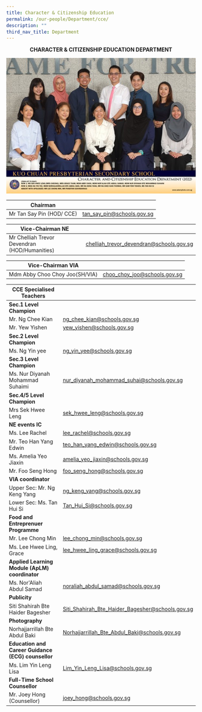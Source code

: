 ```yaml
---
title: Character & Citizenship Education
permalink: /our-people/Department/cce/
description: ""
third_nav_title: Department
---
```

**<center>CHARACTER &amp; CITIZENSHIP EDUCATION DEPARTMENT</center>**

![](/images/Our%20People/Departments/cce.jpg)


| Chairman |  |  
| -------- | -------- | 
| Mr Tan Say Pin (HOD/ CCE)|tan_say_pin@schools.gov.sg | 

| Vice-Chairman NE |  | 
| -------- | -------- | 
|Mr Chelliah Trevor Devendran (HOD/Humanities)|        chelliah_trevor_devendran@schools.gov.sg |

| Vice-Chairman VIA|  |  
| -------- | -------- | 
|Mdm  Abby Choo Choy Joo(SH/VIA)|choo_choy_joo@schools.gov.sg |

| CCE Specialised Teachers |  |  
| -------- | -------- | 
| **Sec.1 Level Champion**| |
|Mr. Ng Chee Kian|ng_chee_kian@schools.gov.sg |
|Mr. Yew Yishen|yew_yishen@schools.gov.sg |
|**Sec.2 Level Champion**| |
|Ms. Ng Yin yee|ng_yin_yee@schools.gov.sg |
|**Sec.3 Level Champion**| |
|Ms. Nur Diyanah Mohammad Suhaimi|nur_diyanah_mohammad_suhai@schools.gov.sg |
|**Sec.4/5 Level Champion**| |
|Mrs Sek Hwee Leng|sek_hwee_leng@schools.gov.sg  |
|**NE events IC**| |
|Ms. Lee Rachel  |lee_rachel@schools.gov.sg |
|Mr. Teo Han Yang Edwin|teo_han_yang_edwin@schools.gov.sg |
|Ms. Amelia Yeo Jiaxin |amelia_yeo_jiaxin@schools.gov.sg |
|Mr. Foo Seng Hong|foo_seng_hong@schools.gov.sg |
|**VIA coordinator** |
|Upper Sec: Mr. Ng Keng Yang|ng_keng_yang@schools.gov.sg |
|Lower Sec: Ms. Tan Hui Si   |Tan_Hui_Si@schools.gov.sg |
|**Food and Entreprenuer Programme**| |
|Mr. Lee Chong Min |lee_chong_min@schools.gov.sg|
|Ms. Lee Hwee Ling, Grace|lee_hwee_ling_grace@schools.gov.sg |
|**Applied Learning Module (ApLM) coordinator**| |
|Ms. Nor'Aliah Abdul Samad |noraliah_abdul_samad@schools.gov.sg|
|**Publicity**|
|Siti Shahirah Bte Haider Bagesher|Siti_Shahirah_Bte_Haider_Bagesher@schools.gov.sg|
|**Photography**|
|Norhajjarrillah Bte Abdul Baki|Norhajjarrillah_Bte_Abdul_Baki@schools.gov.sg
|**Education and Career Guidance (ECG)  counsellor**
|Ms. Lim Yin Leng Lisa   |Lim_Yin_Leng_Lisa@schools.gov.sg|
| **Full-Time School Counsellor** |
|Mr. Joey Hong (Counsellor) |joey_hong@schools.gov.sg |